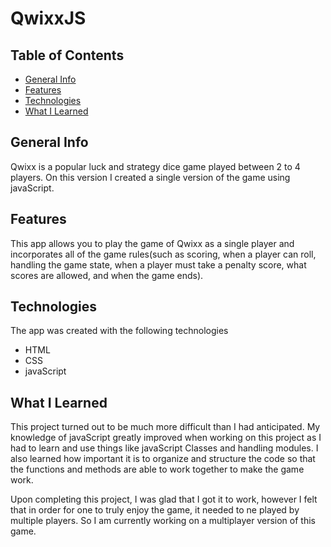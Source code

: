 # QwixxJS
## Table of Contents
* [General Info](#general-info)
* [Features](#features)
* [Technologies](#technologies)
* [What I Learned](#what-i-learned)


## General Info
Qwixx is a popular luck and strategy dice game played between 2 to 4 players. On this version I created a single version of the game using javaScript.

## Features
This app allows you to play the game of Qwixx as a single player and incorporates all of the game rules(such as scoring, when a player can roll, handling the game state, when a player must take a penalty score, what scores are allowed, and when the game ends).

## Technologies
The app was created with the following technologies
* HTML
* CSS
* javaScript

## What I Learned
This project turned out to be much more difficult than I had anticipated. My knowledge of javaScript greatly improved when working on this project as I had to learn and use things like javaScript Classes and handling modules. I also learned how important it is to organize and structure the code so that the functions and methods are able to work together to make the game work.

Upon completing this project, I was glad that I got it to work, however I felt that in order for one to truly enjoy the game, it needed to ne played by multiple players. So I am currently working on a multiplayer version of this game.
